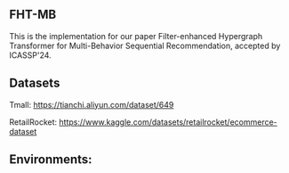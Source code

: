 ## FHT-MB
This is the implementation for our paper Filter-enhanced Hypergraph Transformer for Multi-Behavior Sequential Recommendation, accepted by ICASSP'24.


## Datasets
Tmall: https://tianchi.aliyun.com/dataset/649

RetailRocket: https://www.kaggle.com/datasets/retailrocket/ecommerce-dataset

## Environments:



